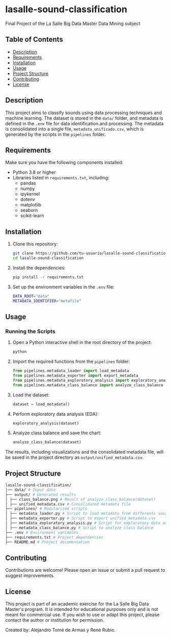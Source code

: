 # lasalle-sound-classification

Final Project of the La Salle Big Data Master Data Mining subject

## Table of Contents

- [Description](#description)
- [Requirements](#requirements)
- [Installation](#installation)
- [Usage](#usage)
- [Project Structure](#project-structure)
- [Contributing](#contributing)
- [License](#license)

## Description

This project aims to classify sounds using data processing techniques and machine learning. The dataset is stored in the `data/` folder, and metadata is defined in the `.env` file for data identification and processing. The metadata is consolidated into a single file, `metadata_unificado.csv`, which is generated by the scripts in the `pipelines` folder.

## Requirements

Make sure you have the following components installed:

- Python 3.8 or higher
- Libraries listed in `requirements.txt`, including:
  - pandas
  - numpy
  - ipykernel
  - dotenv
  - matplotlib
  - seaborn
  - scikit-learn

## Installation

1. Clone this repository:

   ```bash
   git clone https://github.com/tu-usuario/lasalle-sound-classification.git
   cd lasalle-sound-classification
   ```

2. Install the dependencies:

   ```bash
   pip install -r requirements.txt
   ```

3. Set up the environment variables in the `.env` file:
   ```bash
   DATA_ROOT="data"
   METADATA_IDENTIFIER="metafile"
   ```

## Usage

### Running the Scripts

1. Open a Python interactive shell in the root directory of the project:

   ```bash
   python
   ```

2. Import the required functions from the `pipelines` folder:

   ```python
   from pipelines.metadata_loader import load_metadata
   from pipelines.metadata_exporter import export_metadata
   from pipelines.metadata_exploratory_analysis import exploratory_analysis
   from pipelines.metadata_class_balance import analyze_class_balance
   ```

3. Load the dataset:

   ```python
   dataset = load_metadata()
   ```

4. Perform exploratory data analysis (EDA):

   ```python
   exploratory_analysis(dataset)
   ```

5. Analyze class balance and save the chart:

   ```python
   analyze_class_balance(dataset)
   ```

The results, including visualizations and the consolidated metadata file, will be saved in the project directory as `output/unified_metadata.csv`.

## Project Structure

```bash
lasalle-sound-classification/
│── data/ # Input data
├── output/ # Generated results
│ ├── class_balance.png # Result of analyze_class_balance(dataset)
│ ├── unified_metadata.csv # Consolidated metadata file
├── pipelines/ # Modularized scripts
│ ├── metadata_loader.py # Script to load metadata from differents sources
│ ├── metadata_exporter.py # Script to export unified_metadata.csv
│ ├── metadata_exploratory_analysis.py # Script for exploratory data analysis
│ ├── metadata_class_balance.py # Script to analyze class balance
├── .env # Environment variables
├── requirements.txt # Project dependencies
├── README.md # Project documentation
```

## Contributing

Contributions are welcome! Please open an issue or submit a pull request to suggest improvements.

## License

This project is part of an academic exercise for the La Salle Big Data Master's program. It is intended for educational purposes only and is not meant for commercial use. If you wish to use or adapt this project, please contact the author or institution for permission.

Created by: Alejandro Tomé de Armas y René Rubio.
